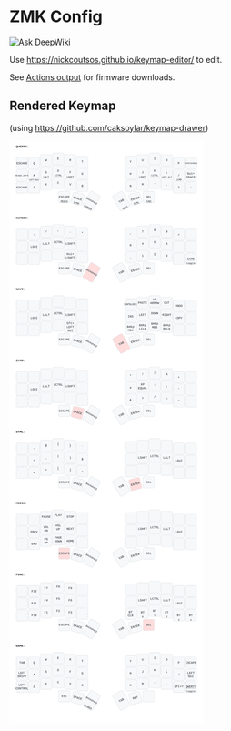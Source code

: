 # ZMK Config

[![Ask DeepWiki](https://deepwiki.com/badge.svg)](https://deepwiki.com/issmirnov/zmk-config)

Use https://nickcoutsos.github.io/keymap-editor/ to edit.

See [Actions output](https://github.com/issmirnov/zmk-config/actions) for firmware downloads.

## Rendered Keymap

(using https://github.com/caksoylar/keymap-drawer)

![layout](keymap-drawer/corneish_zen.svg)
